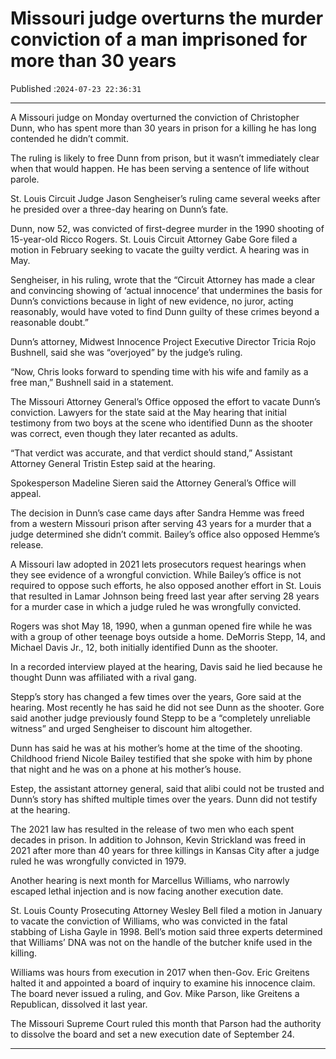 # Missouri judge overturns the murder conviction of a man imprisoned for more than 30 years

Published :`2024-07-23 22:36:31`

---

A Missouri judge on Monday overturned the conviction of Christopher Dunn, who has spent more than 30 years in prison for a killing he has long contended he didn’t commit.

The ruling is likely to free Dunn from prison, but it wasn’t immediately clear when that would happen. He has been serving a sentence of life without parole.

St. Louis Circuit Judge Jason Sengheiser’s ruling came several weeks after he presided over a three-day hearing on Dunn’s fate.

Dunn, now 52, was convicted of first-degree murder in the 1990 shooting of 15-year-old Ricco Rogers. St. Louis Circuit Attorney Gabe Gore filed a motion in February seeking to vacate the guilty verdict. A hearing was in May.

Sengheiser, in his ruling, wrote that the “Circuit Attorney has made a clear and convincing showing of ‘actual innocence’ that undermines the basis for Dunn’s convictions because in light of new evidence, no juror, acting reasonably, would have voted to find Dunn guilty of these crimes beyond a reasonable doubt.”

Dunn’s attorney, Midwest Innocence Project Executive Director Tricia Rojo Bushnell, said she was “overjoyed” by the judge’s ruling.

“Now, Chris looks forward to spending time with his wife and family as a free man,” Bushnell said in a statement.

The Missouri Attorney General’s Office opposed the effort to vacate Dunn’s conviction. Lawyers for the state said at the May hearing that initial testimony from two boys at the scene who identified Dunn as the shooter was correct, even though they later recanted as adults.

“That verdict was accurate, and that verdict should stand,” Assistant Attorney General Tristin Estep said at the hearing.

Spokesperson Madeline Sieren said the Attorney General’s Office will appeal.

The decision in Dunn’s case came days after Sandra Hemme was freed from a western Missouri prison after serving 43 years for a murder that a judge determined she didn’t commit. Bailey’s office also opposed Hemme’s release.

A Missouri law adopted in 2021 lets prosecutors request hearings when they see evidence of a wrongful conviction. While Bailey’s office is not required to oppose such efforts, he also opposed another effort in St. Louis that resulted in Lamar Johnson being freed last year after serving 28 years for a murder case in which a judge ruled he was wrongfully convicted.

Rogers was shot May 18, 1990, when a gunman opened fire while he was with a group of other teenage boys outside a home. DeMorris Stepp, 14, and Michael Davis Jr., 12, both initially identified Dunn as the shooter.

In a recorded interview played at the hearing, Davis said he lied because he thought Dunn was affiliated with a rival gang.

Stepp’s story has changed a few times over the years, Gore said at the hearing. Most recently he has said he did not see Dunn as the shooter. Gore said another judge previously found Stepp to be a “completely unreliable witness” and urged Sengheiser to discount him altogether.

Dunn has said he was at his mother’s home at the time of the shooting. Childhood friend Nicole Bailey testified that she spoke with him by phone that night and he was on a phone at his mother’s house.

Estep, the assistant attorney general, said that alibi could not be trusted and Dunn’s story has shifted multiple times over the years. Dunn did not testify at the hearing.

The 2021 law has resulted in the release of two men who each spent decades in prison. In addition to Johnson, Kevin Strickland was freed in 2021 after more than 40 years for three killings in Kansas City after a judge ruled he was wrongfully convicted in 1979.

Another hearing is next month for Marcellus Williams, who narrowly escaped lethal injection and is now facing another execution date.

St. Louis County Prosecuting Attorney Wesley Bell filed a motion in January to vacate the conviction of Williams, who was convicted in the fatal stabbing of Lisha Gayle in 1998. Bell’s motion said three experts determined that Williams’ DNA was not on the handle of the butcher knife used in the killing.

Williams was hours from execution in 2017 when then-Gov. Eric Greitens halted it and appointed a board of inquiry to examine his innocence claim. The board never issued a ruling, and Gov. Mike Parson, like Greitens a Republican, dissolved it last year.

The Missouri Supreme Court ruled this month that Parson had the authority to dissolve the board and set a new execution date of September 24.

---

